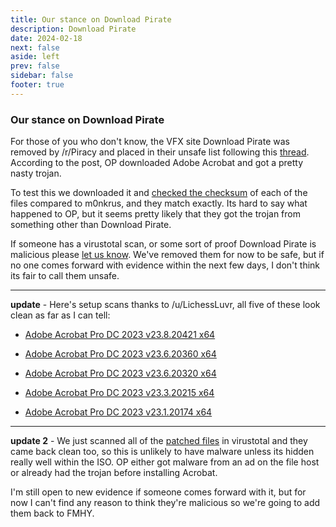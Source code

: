 ```yaml
---
title: Our stance on Download Pirate
description: Download Pirate
date: 2024-02-18
next: false
aside: left
prev: false
sidebar: false
footer: true
---
```


### Our stance on Download Pirate

For those of you who don't know, the VFX site Download Pirate was removed by /r/Piracy and placed in their unsafe list following this [thread](https://redd.it/1aswsl7). According to the post, OP downloaded Adobe Acrobat and got a pretty nasty trojan. 

To test this we downloaded it and [checked the checksum](https://ibb.co/Q69K1pG) of each of the files compared to m0nkrus, and they match exactly. Its hard to say what happened to OP, but it seems pretty likely that they got the trojan from something other than Download Pirate.

If someone has a virustotal scan, or some sort of proof Download Pirate is malicious please [let us know](https://redd.it/1atkloc). We've removed them for now to be safe, but if no one comes forward with evidence within the next few days, I don't think its fair to call them unsafe.

*** 

**update** - Here's setup scans thanks to /u/LichessLuvr, all five of these look clean as far as I can tell: 

* [Adobe Acrobat Pro DC 2023 v23.8.20421 x64](https://www.virustotal.com/gui/file/04889538532f10f910029a5ef65068aed713019fb50462546e82ee8ced81350b)

* [Adobe Acrobat Pro DC 2023 v23.6.20360 x64](https://www.virustotal.com/gui/file/04889538532f10f910029a5ef65068aed713019fb50462546e82ee8ced81350b)

* [Adobe Acrobat Pro DC 2023 v23.6.20320 x64](https://www.virustotal.com/gui/file/04889538532f10f910029a5ef65068aed713019fb50462546e82ee8ced81350b)

* [Adobe Acrobat Pro DC 2023 v23.3.20215 x64](https://www.virustotal.com/gui/file/04889538532f10f910029a5ef65068aed713019fb50462546e82ee8ced81350b/)

* [Adobe Acrobat Pro DC 2023 v23.1.20174 x64](https://www.virustotal.com/gui/file/04889538532f10f910029a5ef65068aed713019fb50462546e82ee8ced81350b)

***

**update 2** - We just scanned all of the [patched files](https://ibb.co/h1tg7PH) in virustotal and they came back clean too, so this is unlikely to have malware unless its hidden really well within the ISO. OP either got malware from an ad on the file host or already had the trojan before installing Acrobat.

I'm still open to new evidence if someone comes forward with it, but for now I can't find any reason to think they're malicious so we're going to add them back to FMHY.
